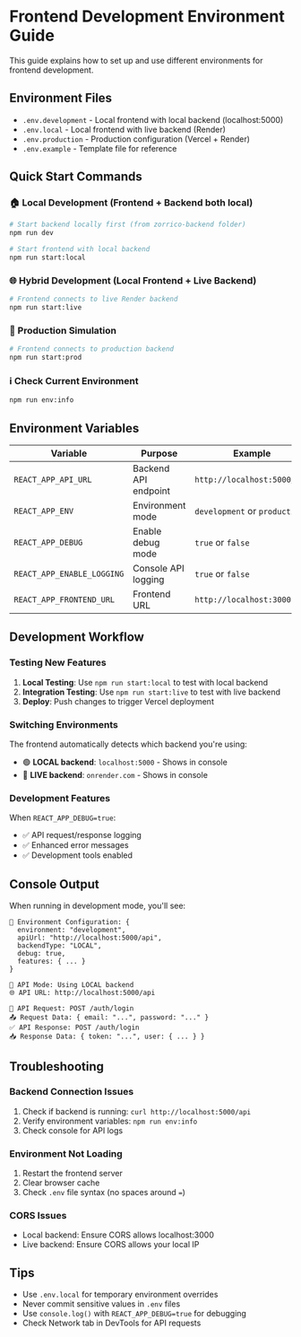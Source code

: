 # Frontend Development Environment Guide

This guide explains how to set up and use different environments for frontend development.

## Environment Files

- `.env.development` - Local frontend with local backend (localhost:5000)
- `.env.local` - Local frontend with live backend (Render)
- `.env.production` - Production configuration (Vercel + Render)
- `.env.example` - Template file for reference

## Quick Start Commands

### 🏠 Local Development (Frontend + Backend both local)

```bash
# Start backend locally first (from zorrico-backend folder)
npm run dev

# Start frontend with local backend
npm run start:local
```

### 🌐 Hybrid Development (Local Frontend + Live Backend)

```bash
# Frontend connects to live Render backend
npm run start:live
```

### 🚀 Production Simulation

```bash
# Frontend connects to production backend
npm run start:prod
```

### ℹ️ Check Current Environment

```bash
npm run env:info
```

## Environment Variables

| Variable                   | Purpose              | Example                       |
| -------------------------- | -------------------- | ----------------------------- |
| `REACT_APP_API_URL`        | Backend API endpoint | `http://localhost:5000/api`   |
| `REACT_APP_ENV`            | Environment mode     | `development` or `production` |
| `REACT_APP_DEBUG`          | Enable debug mode    | `true` or `false`             |
| `REACT_APP_ENABLE_LOGGING` | Console API logging  | `true` or `false`             |
| `REACT_APP_FRONTEND_URL`   | Frontend URL         | `http://localhost:3000`       |

## Development Workflow

### Testing New Features

1. **Local Testing**: Use `npm run start:local` to test with local backend
2. **Integration Testing**: Use `npm run start:live` to test with live backend
3. **Deploy**: Push changes to trigger Vercel deployment

### Switching Environments

The frontend automatically detects which backend you're using:

- 🟢 **LOCAL backend**: `localhost:5000` - Shows in console
- 🔵 **LIVE backend**: `onrender.com` - Shows in console

### Development Features

When `REACT_APP_DEBUG=true`:

- ✅ API request/response logging
- ✅ Enhanced error messages
- ✅ Development tools enabled

## Console Output

When running in development mode, you'll see:

```
🔧 Environment Configuration: {
  environment: "development",
  apiUrl: "http://localhost:5000/api",
  backendType: "LOCAL",
  debug: true,
  features: { ... }
}

🔧 API Mode: Using LOCAL backend
🌐 API URL: http://localhost:5000/api

🚀 API Request: POST /auth/login
📤 Request Data: { email: "...", password: "..." }
✅ API Response: POST /auth/login
📥 Response Data: { token: "...", user: { ... } }
```

## Troubleshooting

### Backend Connection Issues

1. Check if backend is running: `curl http://localhost:5000/api`
2. Verify environment variables: `npm run env:info`
3. Check console for API logs

### Environment Not Loading

1. Restart the frontend server
2. Clear browser cache
3. Check `.env` file syntax (no spaces around `=`)

### CORS Issues

- Local backend: Ensure CORS allows localhost:3000
- Live backend: Ensure CORS allows your local IP

## Tips

- Use `.env.local` for temporary environment overrides
- Never commit sensitive values in `.env` files
- Use `console.log()` with `REACT_APP_DEBUG=true` for debugging
- Check Network tab in DevTools for API requests
